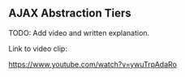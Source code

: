 ## AJAX Abstraction Tiers

TODO: Add video and written explanation.

Link to video clip:

https://www.youtube.com/watch?v=ywuTrpAdaRo
